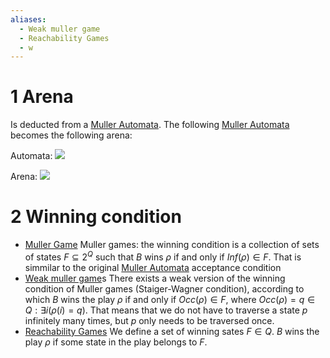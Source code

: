 ```yaml
---
aliases:
  - Weak muller game
  - Reachability Games
  - w
---
```

# 1 Arena
Is deducted from a [Muller Automata](Muller%20Automata.md).
The following [Muller Automata](Muller%20Automata.md) becomes the following arena:

Automata:
![](Verification%2043_image_7.png)

Arena:
![](Verification%2043_image_11.png)

# 2 Winning condition
- [Muller Game](Muller%20Game.md)
	 Muller games: the winning condition is a collection of sets of states $F ⊆ 2^Q$ such that $B$ wins $\rho$ if and only if $Inf(ρ) ∈ F$. That is simmilar to the original [Muller Automata](Muller%20Automata.md) acceptance condition
- [Weak muller game](Muller%20Game.md)s
	There exists a weak version of the winning condition of Muller games (Staiger-Wagner condition), according to which $B$ wins the play $ρ$ if and only if $Occ(ρ) ∈ F$, where $Occ(\rho) = {q \in Q : \exists i(\rho(i) = q})$. That means that we do not have to traverse a state $p$ infinitely many times, but $p$ only needs to be traversed once.
- [Reachability Games](Muller%20Game.md)
	We define a set of winning sates $F \in Q$. $B$ wins the play $\rho$ if some state in the play belongs to $F$.